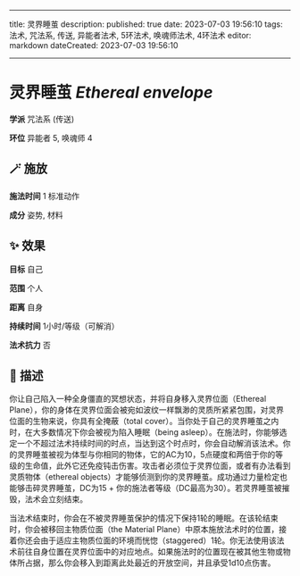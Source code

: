 
---
title: 灵界睡茧
description: 
published: true
date: 2023-07-03 19:56:10
tags: 法术, 咒法系, 传送, 异能者法术, 5环法术, 唤魂师法术, 4环法术
editor: markdown
dateCreated: 2023-07-03 19:56:10

---

# **灵界睡茧** *Ethereal envelope*

**学派** 咒法系 (传送) 

**环位** 异能者 5, 唤魂师 4

## 🪄 施放

**施法时间** 1 标准动作

**成分** 姿势, 材料

## ✨ 效果 

**目标** 自己 

**范围** 个人

**距离** 自身  

**持续时间** 1小时/等级（可解消） 

**法术抗力** 否

## 📖 描述

你让自己陷入一种全身僵直的冥想状态，并将自身移入灵界位面（Ethereal Plane），你的身体在灵界位面会被宛如波纹一样飘渺的灵质所紧紧包围，对灵界位面的生物来说，你具有全掩蔽（total cover）。当你处于自己的灵界睡茧之内时，在大多数情况下你会被视为陷入睡眠（being asleep）。在施法时，你能够选定一个不超过法术持续时间的时点，当达到这个时点时，你会自动解消该法术。你的灵界睡茧被视为体型与你相同的物体，它的AC为10，5点硬度和两倍于你的等级的生命值，此外它还免疫钝击伤害。攻击者必须位于灵界位面，或者有办法看到灵质物体（ethereal objects）才能够侦测到你的灵界睡茧。成功通过力量检定也能够击碎灵界睡茧，DC为15 + 你的施法者等级（DC最高为30）。若灵界睡茧被摧毁，法术会立刻结束。

当法术结束时，你会在不被灵界睡茧保护的情况下保持1轮的睡眠。在该轮结束时，你会被移回主物质位面（the Material Plane）中原本施放法术时的位置，接着你还会由于适应主物质位面的环境而恍惚（staggered）1轮。你无法使用该法术前往自身位置在灵界位面中的对应地点。如果施法时的位置现在被其他生物或物体所占据，那么你会移入到距离此处最近的开放空间，并且承受1d10点伤害。
    